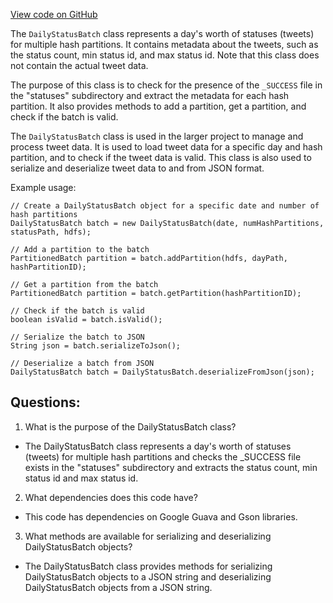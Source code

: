 [View code on GitHub](https://github.com/misbahsy/the-algorithm/src/java/com/twitter/search/earlybird/archive/DailyStatusBatch.java)

The `DailyStatusBatch` class represents a day's worth of statuses (tweets) for multiple hash partitions. It contains metadata about the tweets, such as the status count, min status id, and max status id. Note that this class does not contain the actual tweet data. 

The purpose of this class is to check for the presence of the `_SUCCESS` file in the "statuses" subdirectory and extract the metadata for each hash partition. It also provides methods to add a partition, get a partition, and check if the batch is valid. 

The `DailyStatusBatch` class is used in the larger project to manage and process tweet data. It is used to load tweet data for a specific day and hash partition, and to check if the tweet data is valid. This class is also used to serialize and deserialize tweet data to and from JSON format. 

Example usage:
```
// Create a DailyStatusBatch object for a specific date and number of hash partitions
DailyStatusBatch batch = new DailyStatusBatch(date, numHashPartitions, statusPath, hdfs);

// Add a partition to the batch
PartitionedBatch partition = batch.addPartition(hdfs, dayPath, hashPartitionID);

// Get a partition from the batch
PartitionedBatch partition = batch.getPartition(hashPartitionID);

// Check if the batch is valid
boolean isValid = batch.isValid();

// Serialize the batch to JSON
String json = batch.serializeToJson();

// Deserialize a batch from JSON
DailyStatusBatch batch = DailyStatusBatch.deserializeFromJson(json);
```
## Questions: 
 1. What is the purpose of the DailyStatusBatch class?
- The DailyStatusBatch class represents a day's worth of statuses (tweets) for multiple hash partitions and checks the _SUCCESS file exists in the "statuses" subdirectory and extracts the status count, min status id and max status id.

2. What dependencies does this code have?
- This code has dependencies on Google Guava and Gson libraries.

3. What methods are available for serializing and deserializing DailyStatusBatch objects?
- The DailyStatusBatch class provides methods for serializing DailyStatusBatch objects to a JSON string and deserializing DailyStatusBatch objects from a JSON string.